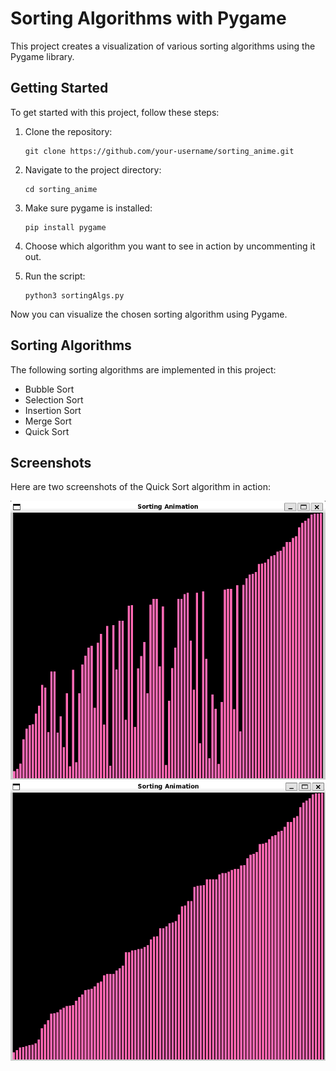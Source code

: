 # Sorting Algorithms with Pygame

This project creates a visualization of various sorting algorithms using the Pygame library.

## Getting Started

To get started with this project, follow these steps:

1. Clone the repository:
    ```
    git clone https://github.com/your-username/sorting_anime.git
    ```

2. Navigate to the project directory:
    ```
    cd sorting_anime
    ```

3. Make sure pygame is installed:
    ```
    pip install pygame
    ```

4. Choose which algorithm you want to see in action by uncommenting it out.

5. Run the script:
    ```
    python3 sortingAlgs.py
    ```

Now you can visualize the chosen sorting algorithm using Pygame.

## Sorting Algorithms

The following sorting algorithms are implemented in this project:

- Bubble Sort
- Selection Sort
- Insertion Sort
- Merge Sort
- Quick Sort

## Screenshots

Here are two screenshots of the Quick Sort algorithm in action:

![In Progress](images/sortpic.png)
![Finished](images/sortpic2.png)